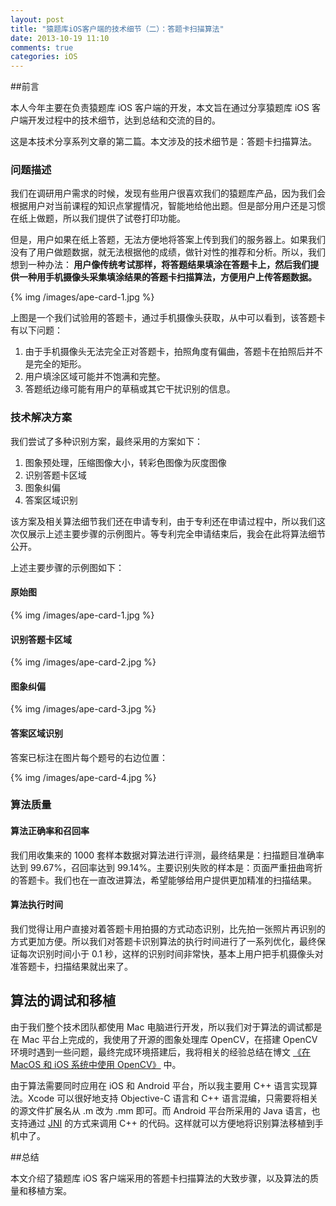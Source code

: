 ```yaml
---
layout: post
title: "猿题库iOS客户端的技术细节（二）：答题卡扫描算法"
date: 2013-10-19 11:10
comments: true
categories: iOS
---
```


##前言

本人今年主要在负责猿题库 iOS 客户端的开发，本文旨在通过分享猿题库 iOS 客户端开发过程中的技术细节，达到总结和交流的目的。

这是本技术分享系列文章的第二篇。本文涉及的技术细节是：答题卡扫描算法。

<!-- more -->

### 问题描述

我们在调研用户需求的时候，发现有些用户很喜欢我们的猿题库产品，因为我们会根据用户对当前课程的知识点掌握情况，智能地给他出题。但是部分用户还是习惯在纸上做题，所以我们提供了试卷打印功能。

但是，用户如果在纸上答题，无法方便地将答案上传到我们的服务器上。如果我们没有了用户做题数据，就无法根据他的成绩，做针对性的推荐和分析。所以，我们想到一种办法：<strong> 用户像传统考试那样，将答题结果填涂在答题卡上，然后我们提供一种用手机摄像头采集填涂结果的答题卡扫描算法，方便用户上传答题数据。</strong>

{% img /images/ape-card-1.jpg %}

上图是一个我们试验用的答题卡，通过手机摄像头获取，从中可以看到，该答题卡有以下问题：

 1. 由于手机摄像头无法完全正对答题卡，拍照角度有偏曲，答题卡在拍照后并不是完全的矩形。
 2. 用户填涂区域可能并不饱满和完整。
 3. 答题纸边缘可能有用户的草稿或其它干扰识别的信息。
 
### 技术解决方案

我们尝试了多种识别方案，最终采用的方案如下：

 1. 图象预处理，压缩图像大小，转彩色图像为灰度图像
 2. 识别答题卡区域
 3. 图象纠偏
 4. 答案区域识别

该方案及相关算法细节我们还在申请专利，由于专利还在申请过程中，所以我们这次仅展示上述主要步骤的示例图片。等专利完全申请结束后，我会在此将算法细节公开。

上述主要步骤的示例图如下：

#### 原始图

{% img /images/ape-card-1.jpg %}

#### 识别答题卡区域

{% img /images/ape-card-2.jpg %}

#### 图象纠偏

{% img /images/ape-card-3.jpg %}

#### 答案区域识别

答案已标注在图片每个题号的右边位置：

{% img /images/ape-card-4.jpg %}

### 算法质量

#### 算法正确率和召回率

我们用收集来的 1000 套样本数据对算法进行评测，最终结果是：扫描题目准确率达到 99.67%，召回率达到 99.14%。主要识别失败的样本是：页面严重扭曲弯折的答题卡。我们也在一直改进算法，希望能够给用户提供更加精准的扫描结果。

#### 算法执行时间

我们觉得让用户直接对着答题卡用拍摄的方式动态识别，比先拍一张照片再识别的方式更加方便。所以我们对答题卡识别算法的执行时间进行了一系列优化，最终保证每次识别时间小于 0.1 秒，这样的识别时间非常快，基本上用户把手机摄像头对准答题卡，扫描结果就出来了。

## 算法的调试和移植

由于我们整个技术团队都使用 Mac 电脑进行开发，所以我们对于算法的调试都是在 Mac 平台上完成的，我使用了开源的图象处理库 OpenCV，在搭建 OpenCV 环境时遇到一些问题，最终完成环境搭建后，我将相关的经验总结在博文 [《在 MacOS 和 iOS 系统中使用 OpenCV》](http://blog.devtang.com/blog/2012/10/27/use-opencv-in-ios/) 中。

由于算法需要同时应用在 iOS 和 Android 平台，所以我主要用 C++ 语言实现算法。Xcode 可以很好地支持 Objective-C 语言和 C++ 语言混编，只需要将相关的源文件扩展名从 .m 改为 .mm 即可。而 Android 平台所采用的 Java 语言，也支持通过 [JNI](http://en.wikipedia.org/wiki/Java_Native_Interface) 的方式来调用 C++ 的代码。这样就可以方便地将识别算法移植到手机中了。

##总结

本文介绍了猿题库 iOS 客户端采用的答题卡扫描算法的大致步骤，以及算法的质量和移植方案。

